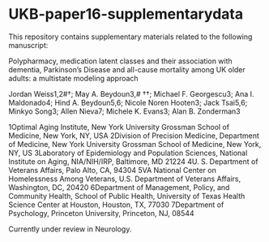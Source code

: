 # UKB-paper16-supplementarydata

This repository contains supplementary materials related to the following manuscript:

Polypharmacy, medication latent classes and their association with dementia, Parkinson’s Disease and all-cause mortality among UK older adults: a multistate modeling approach

Jordan Weiss1,2#†; May A. Beydoun3,# ††; Michael F. Georgescu3; Ana I. Maldonado4; Hind A. Beydoun5,6; Nicole  Noren Hooten3; Jack Tsai5,6;  Minkyo Song3; Allen Nieva7; Michele K. Evans3; Alan B. Zonderman3 

1Optimal Aging Institute, New York University Grossman School of Medicine, New York, NY, USA
2Division of Precision Medicine, Department of Medicine, New York University Grossman School of Medicine, New York, NY, US
3Laboratory of Epidemiology and Population Sciences, National Institute on Aging, NIA/NIH/IRP, Baltimore, MD 21224
4U. S. Department of Veterans Affairs, Palo Alto, CA, 94304	
5VA National Center on Homelessness Among Veterans, U.S. Department of Veterans Affairs, Washington, DC, 20420
6Department of Management, Policy, and Community Health, School of Public Health, University of Texas Health Science Center at Houston, Houston, TX, 77030
7Department of Psychology, Princeton University, Princeton, NJ, 08544



Currently under review in Neurology. 

